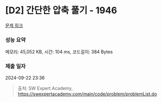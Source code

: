 # [D2] 간단한 압축 풀기 - 1946 

[문제 링크](https://swexpertacademy.com/main/code/problem/problemDetail.do?contestProbId=AV5PmkDKAOMDFAUq) 

### 성능 요약

메모리: 45,052 KB, 시간: 104 ms, 코드길이: 384 Bytes

### 제출 일자

2024-09-22 23:36



> 출처: SW Expert Academy, https://swexpertacademy.com/main/code/problem/problemList.do
